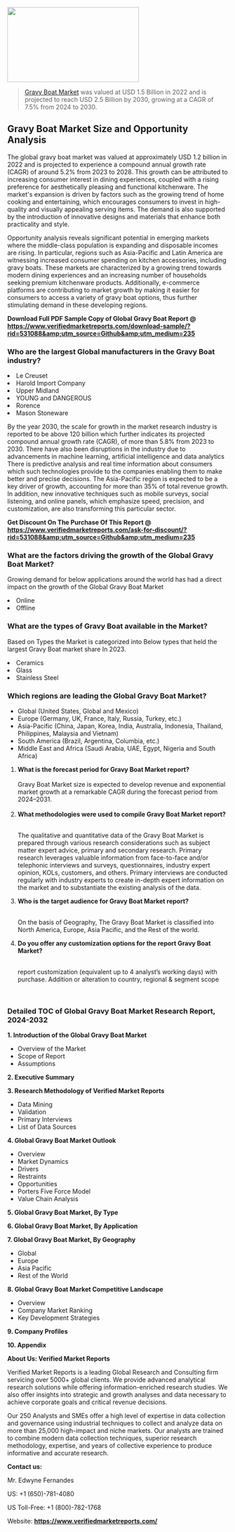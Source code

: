 <img src="https://ffe5etoiles.com/wp-content/uploads/2024/12/MST1-300x171.png" alt="" width="300" height="171" class="alignnone size-medium wp-image-20088" /><blockquote><p><p><a href="https://www.verifiedmarketreports.com/download-sample/?rid=531088&utm_source=Github&utm_medium=235" target="_blank">Gravy Boat Market</a> was valued at USD 1.5 Billion in 2022 and is projected to reach USD 2.5 Billion by 2030, growing at a CAGR of 7.5% from 2024 to 2030.</p></blockquote><p><h2>Gravy Boat Market Size and Opportunity Analysis</h2><p>The global gravy boat market was valued at approximately USD 1.2 billion in 2022 and is projected to experience a compound annual growth rate (CAGR) of around 5.2% from 2023 to 2028. This growth can be attributed to increasing consumer interest in dining experiences, coupled with a rising preference for aesthetically pleasing and functional kitchenware. The market's expansion is driven by factors such as the growing trend of home cooking and entertaining, which encourages consumers to invest in high-quality and visually appealing serving items. The demand is also supported by the introduction of innovative designs and materials that enhance both practicality and style.</p><p>Opportunity analysis reveals significant potential in emerging markets where the middle-class population is expanding and disposable incomes are rising. In particular, regions such as Asia-Pacific and Latin America are witnessing increased consumer spending on kitchen accessories, including gravy boats. These markets are characterized by a growing trend towards modern dining experiences and an increasing number of households seeking premium kitchenware products. Additionally, e-commerce platforms are contributing to market growth by making it easier for consumers to access a variety of gravy boat options, thus further stimulating demand in these developing regions.</p></p><p class=""><strong>Download Full PDF Sample Copy of Global Gravy Boat Report @ <a href="https://www.verifiedmarketreports.com/download-sample/?rid=531088&amp;utm_source=Github&amp;utm_medium=235" target="_blank">https://www.verifiedmarketreports.com/download-sample/?rid=531088&amp;utm_source=Github&amp;utm_medium=235</a></strong></p><h3 id="" class="">Who are the largest Global manufacturers in the Gravy Boat industry?</h3><p><li>Le Creuset</li><li> Harold Import Company</li><li> Upper Midland</li><li> YOUNG and DANGEROUS</li><li> Rorence</li><li> Mason Stoneware</li></p><div class=""><div class="" dir="" data-message-author-role="" data-message-id="" data-message-model-slug=""><div class=""><div class=""><div class=""><div class="" dir="" data-message-author-role="" data-message-id="" data-message-model-slug=""><div class=""><div class=""><p>By the year 2030, the scale for growth in the market research industry is reported to be above 120 billion which further indicates its projected compound annual growth rate (CAGR), of more than 5.8% from 2023 to 2030. There have also been disruptions in the industry due to advancements in machine learning, artificial intelligence and data analytics There is predictive analysis and real time information about consumers which such technologies provide to the companies enabling them to make better and precise decisions. The Asia-Pacific region is expected to be a key driver of growth, accounting for more than 35% of total revenue growth. In addition, new innovative techniques such as mobile surveys, social listening, and online panels, which emphasize speed, precision, and customization, are also transforming this particular sector.</p><p><strong>Get Discount On The Purchase Of This Report @&nbsp; <a href="https://www.verifiedmarketreports.com/ask-for-discount/?rid=531088&amp;utm_source=Github&amp;utm_medium=235" target="_blank">https://www.verifiedmarketreports.com/ask-for-discount/?rid=531088&amp;utm_source=Github&amp;utm_medium=235</a></strong></p></div></div></div></div></div></div></div></div><h3 id="" class="">What are the factors driving the growth of the Global Gravy Boat Market?</h3><p id="" class="">Growing demand for below applications around the world has had a direct impact on the growth of the Global Gravy Boat Market</p><p id="" class=""><li>Online</li><li> Offline</li></p><h3 id="" class="">What are the types of Gravy Boat available in the Market?</h3><p id="" class="">Based on Types the Market is categorized into Below types that held the largest Gravy Boat market share In 2023.</p><p id="" class=""><li>Ceramics</li><li> Glass</li><li> Stainless Steel</li></p><h3 id="" class="">Which regions are leading the Global Gravy Boat Market?</h3><ul><li>Global (United States, Global and Mexico)</li><li>Europe (Germany, UK, France, Italy, Russia, Turkey, etc.)</li><li>Asia-Pacific (China, Japan, Korea, India, Australia, Indonesia, Thailand, Philippines, Malaysia and Vietnam)</li><li>South America (Brazil, Argentina, Columbia, etc.)</li><li>Middle East and Africa (Saudi Arabia, UAE, Egypt, Nigeria and South Africa)</li></ul><p><ol><li><strong>What is the forecast period for Gravy Boat Market report?<br /></strong><br /><span data-sheets-root="1" data-sheets-value="{&quot;1&quot;:2,&quot;2&quot;:&quot;XXXX size is expected to develop revenue and exponential market growth at a remarkable CAGR during the forecast period from 2024&ndash;2030.&quot;}" data-sheets-userformat="{&quot;2&quot;:12674,&quot;4&quot;:{&quot;1&quot;:2,&quot;2&quot;:16776960},&quot;10&quot;:2,&quot;11&quot;:0,&quot;15&quot;:&quot;Arial&quot;,&quot;16&quot;:12}">Gravy Boat Market size is expected to develop revenue and exponential market growth at a remarkable CAGR during the forecast period from 2024&ndash;2031.</span><br /><br /></li><li><strong>What methodologies were used to compile Gravy Boat Market report?<br /><br /></strong><p>The qualitative and quantitative data of the&nbsp;Gravy Boat Market is prepared through various research considerations such as subject matter expert advice, primary and secondary research. Primary research leverages valuable information from face-to-face and/or telephonic interviews and surveys, questionnaires, industry expert opinion, KOLs, customers, and others. Primary interviews are conducted regularly with industry experts to create in-depth expert information on the market and to substantiate the existing analysis of the data.&nbsp;</p></li><li><strong>Who is the target audience for Gravy Boat Market report?<br /><br /></strong><p>On the basis of Geography, The&nbsp;Gravy Boat Market is classified into North America, Europe, Asia Pacific, and the Rest of the world.</p></li><li><strong>Do you offer any customization options for the report Gravy Boat Market?<br /><br /></strong><p>report customization (equivalent up to 4 analyst&rsquo;s working days) with purchase. Addition or alteration to country, regional &amp; segment scope</p><p>&nbsp;</p></li></ol></p><h3 id="" class="">Detailed TOC of Global Gravy Boat Market Research Report, 2024-2032</h3><p id="" class=""><strong>1. Introduction of the Global Gravy Boat Market</strong></p><ul><li>Overview of the Market</li><li>Scope of Report</li><li>Assumptions</li></ul><p id="" class=""><strong>2. Executive Summary</strong></p><p id="" class=""><strong>3. Research Methodology of&nbsp;Verified Market Reports</strong></p><ul><li>Data Mining</li><li>Validation</li><li>Primary Interviews</li><li>List of Data Sources</li></ul><p id="" class=""><strong>4. Global Gravy Boat Market Outlook</strong></p><ul><li>Overview</li><li>Market Dynamics</li><li>Drivers</li><li>Restraints</li><li>Opportunities</li><li>Porters Five Force Model</li><li>Value Chain Analysis</li></ul><p id="" class=""><strong>5. Global Gravy Boat Market, By&nbsp;Type</strong></p><p id="" class=""><strong>6. Global Gravy Boat Market, By Application</strong></p><p id="" class=""><strong>7. Global Gravy Boat Market, By Geography</strong></p><ul><li>Global</li><li>Europe</li><li>Asia Pacific</li><li>Rest of the World</li></ul><p id="" class=""><strong>8. Global Gravy Boat Market Competitive Landscape</strong></p><ul><li>Overview</li><li>Company Market Ranking</li><li>Key Development Strategies</li></ul><p id="" class=""><strong>9. Company Profiles</strong></p><p id="" class=""><strong>10. Appendix</strong></p><p id="" class=""><strong>About Us: Verified Market Reports</strong></p><p id="" class="">Verified Market Reports is a leading Global Research and Consulting firm servicing over 5000+ global clients. We provide advanced analytical research solutions while offering information-enriched research studies. We also offer insights into strategic and growth analyses and data necessary to achieve corporate goals and critical revenue decisions.</p><p id="" class="">Our 250 Analysts and SMEs offer a high level of expertise in data collection and governance using industrial techniques to collect and analyze data on more than 25,000 high-impact and niche markets. Our analysts are trained to combine modern data collection techniques, superior research methodology, expertise, and years of collective experience to produce informative and accurate research.</p><p id="" class=""><strong>Contact us:</strong></p><p id="" class="">Mr. Edwyne Fernandes</p><p id="" class="">US: +1 (650)-781-4080</p><p id="" class="">US Toll-Free: +1 (800)-782-1768</p><p id="" class="">Website: <a target="" data-test-app-aware-link=""><strong>https://www.verifiedmarketreports.com/</strong></a></p>
